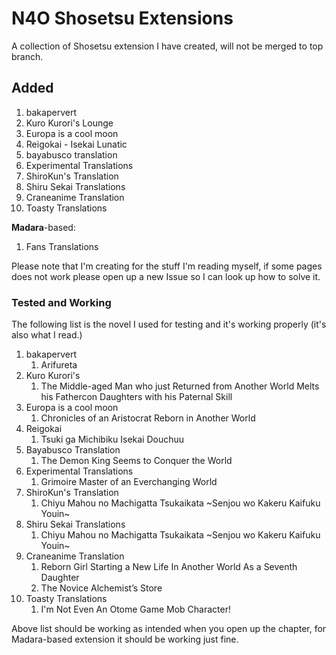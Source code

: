 # N4O Shosetsu Extensions

A collection of Shosetsu extension I have created, will not be merged to top branch.

## Added
1. bakapervert
2. Kuro Kurori's Lounge
3. Europa is a cool moon
4. Reigokai - Isekai Lunatic
5. bayabusco translation
6. Experimental Translations
7. ShiroKun's Translation
8. Shiru Sekai Translations
9. Craneanime Translation
10. Toasty Translations

**Madara**-based:
1. Fans Translations

Please note that I'm creating for the stuff I'm reading myself, if some pages does not work please open up a new Issue so I can look up how to solve it.

### Tested and Working
The following list is the novel I used for testing and it's working properly (it's also what I read.)

1. bakapervert
   1. Arifureta
2. Kuro Kurori's
   1. The Middle-aged Man who just Returned from Another World Melts his Fathercon Daughters with his Paternal Skill
3. Europa is a cool moon
   1. Chronicles of an Aristocrat Reborn in Another World
4. Reigokai
   1. Tsuki ga Michibiku Isekai Douchuu
5. Bayabusco Translation
   1. The Demon King Seems to Conquer the World
6. Experimental Translations
   1. Grimoire Master of an Everchanging World
7. ShiroKun's Translation
   1. Chiyu Mahou no Machigatta Tsukaikata ~Senjou wo Kakeru Kaifuku Youin~
8. Shiru Sekai Translations
   1. Chiyu Mahou no Machigatta Tsukaikata ~Senjou wo Kakeru Kaifuku Youin~
9. Craneanime Translation
   1. Reborn Girl Starting a New Life In Another World As a Seventh Daughter
   2. The Novice Alchemist’s Store
10. Toasty Translations
    1. I'm Not Even An Otome Game Mob Character!

Above list should be working as intended when you open up the chapter, for Madara-based extension it should be working just fine.